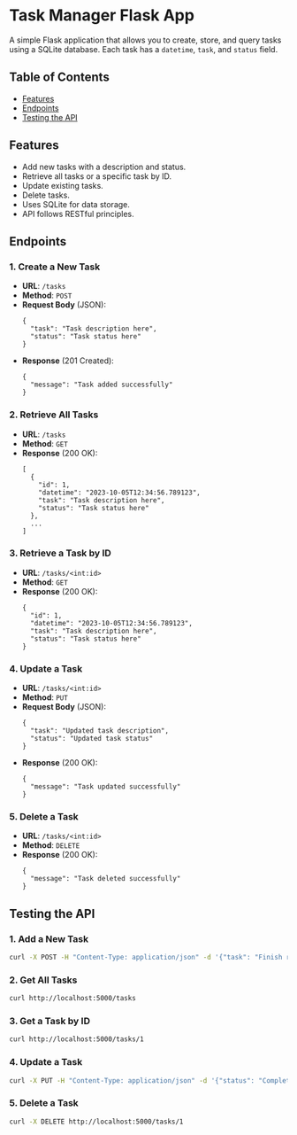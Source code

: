 # Task Manager Flask App

A simple Flask application that allows you to create, store, and query tasks using a SQLite database. Each task has a `datetime`, `task`, and `status` field.

## Table of Contents

- [Features](#features)
- [Endpoints](#endpoints)
- [Testing the API](#testing-the-api)
## Features

- Add new tasks with a description and status.
- Retrieve all tasks or a specific task by ID.
- Update existing tasks.
- Delete tasks.
- Uses SQLite for data storage.
- API follows RESTful principles.

## Endpoints

### 1. Create a New Task

- **URL**: `/tasks`
- **Method**: `POST`
- **Request Body** (JSON):
  ```
  {
    "task": "Task description here",
    "status": "Task status here"
  }
  ```
- **Response** (201 Created):
  ```
  {
    "message": "Task added successfully"
  }
  ```

### 2. Retrieve All Tasks

- **URL**: `/tasks`
- **Method**: `GET`
- **Response** (200 OK):
  ```
  [
    {
      "id": 1,
      "datetime": "2023-10-05T12:34:56.789123",
      "task": "Task description here",
      "status": "Task status here"
    },
    ...
  ]
  ```

### 3. Retrieve a Task by ID

- **URL**: `/tasks/<int:id>`
- **Method**: `GET`
- **Response** (200 OK):
  ```
  {
    "id": 1,
    "datetime": "2023-10-05T12:34:56.789123",
    "task": "Task description here",
    "status": "Task status here"
  }
  ```

### 4. Update a Task

- **URL**: `/tasks/<int:id>`
- **Method**: `PUT`
- **Request Body** (JSON):
  ```
  {
    "task": "Updated task description",
    "status": "Updated task status"
  }
  ```
- **Response** (200 OK):
  ```
  {
    "message": "Task updated successfully"
  }
  ```

### 5. Delete a Task

- **URL**: `/tasks/<int:id>`
- **Method**: `DELETE`
- **Response** (200 OK):
  ```
  {
    "message": "Task deleted successfully"
  }
  ```

## Testing the API

### **1. Add a New Task**

```bash
curl -X POST -H "Content-Type: application/json" -d '{"task": "Finish report", "status": "In Progress"}' http://localhost:5000/tasks
```

### **2. Get All Tasks**

```bash
curl http://localhost:5000/tasks
```

### **3. Get a Task by ID**

```bash
curl http://localhost:5000/tasks/1
```

### **4. Update a Task**

```bash
curl -X PUT -H "Content-Type: application/json" -d '{"status": "Completed"}' http://localhost:5000/tasks/1
```
### **5. Delete a Task**
```bash
curl -X DELETE http://localhost:5000/tasks/1
```